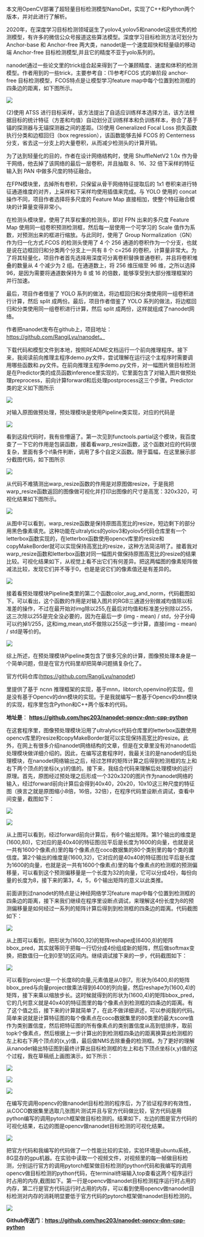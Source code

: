 本文用OpenCV部署了超轻量目标检测模型NanoDet，实现了C++和Python两个版本，并对此进行了解析。

2020年，在深度学习目标检测领域诞生了yolov4,yolov5和nanodet这些优秀的检测模型，有许多的微信公众号报道这些算法模型。深度学习目标检测方法可划分为 Anchor-base 和 Anchor-free 两大类，nanodet是一个速度超快和轻量级的移动端 Anchor-free 目标检测模型,并且它的精度不亚于yolo系列的。

nanodet通过一些论文里的trick组合起来得到了一个兼顾精度、速度和体积的检测模型。作者用到的一些trick，主要参考自：(1)参考FCOS 式的单阶段 anchor-free 目标检测模型，FCOS特点是让模型学习feature map中每个位置到检测框的四条边的距离，如下图所示。

![](./imgs/8.jpg)

(2)使用 ATSS 进行目标采样，该方法提出了自适应训练样本选择方法，该方法根据目标的统计特征（方差和均值）自动划分正训练样本和负训练样本，弥合了基于锚的探测器与无锚探测器之间的差距。(3)使用 Generalized Focal Loss 损失函数执行分类和边框回归（box regression），该函数能够去掉 FCOS 的 Centerness 分支，省去这一分支上的大量卷积，从而减少检测头的计算开销。

为了达到轻量化的目的，作者在设计网络结构时，使用 ShuffleNetV2 1.0x 作为骨干网络，他去掉了该网络的最后一层卷积，并且抽取 8、16、32 倍下采样的特征输入到 PAN 中做多尺度的特征融合。

在FPN模块里，去掉所有卷积，只保留从骨干网络特征提取后的 1x1 卷积来进行特征通道维度的对齐，上采样和下采样均使用插值来完成。与 YOLO 使用的 concat操作不同，项目作者选择将多尺度的 Feature Map 直接相加，使整个特征融合模块的计算量变得非常小。

在检测头模块里，使用了共享权重的检测头，即对 FPN 出来的多尺度 Feature Map 使用同一组卷积预测检测框，然后每一层使用一个可学习的 Scale 值作为系数，对预测出来的框进行缩放。与此同时，使用了 Group Normalization（GN）作为归一化方式.FCOS 的检测头使用了 4 个 256 通道的卷积作为一个分支，也就是说在边框回归和分类两个分支上一共有 8 个 c=256 的卷积，计算量非常大。为了将其轻量化，项目作者首先选择用深度可分离卷积替换普通卷积，并且将卷积堆叠的数量从 4 个减少为 2 组。在通道数上，将 256 维压缩至 96 维，之所以选择 96，是因为需要将通道数保持为 8 或 16 的倍数，能够享受到大部分推理框架的并行加速。

最后，项目作者借鉴了 YOLO 系列的做法，将边框回归和分类使用同一组卷积进行计算，然后 split 成两份。最后，项目作者借鉴了 YOLO 系列的做法，将边框回归和分类使用同一组卷积进行计算，然后 split 成两份，这样就组成了nanodet网络。

作者把nanodet发布在github上，项目地址： https://github.com/RangiLyu/nanodet，

下载代码和模型文件到本地，按照README文档运行一个前向推理程序。接下来，我阅读前向推理主程序demo.py文件，尝试理解在运行这个主程序时需要调用哪些函数和.py文件。在前向推理主程序demo.py文件，对一幅图片做目标检测是在Predictor类的成员函数inference里实现的，它里面包含了对输入图片做预处理preprocess，前向计算forward和后处理postprocess这三个步骤。Predictor类的定义如下图所示

![](./imgs/9.jpg)

对输入原图做预处理，预处理模块是使用Pipeline类实现，对应的代码是

![](./imgs/10.jpg)

看到这段代码时，我有些懵逼了。第一次见到functools.partial这个模块，我百度查了一下它的作用是包装函数，接着看warp_resize函数，这个函数对应的代码很复杂，里面有多个if条件判断，调用了多个自定义函数。限于篇幅，在这里展示部分截图代码，如下图所示

![](./imgs/11.jpg)

从代码不难猜测出warp_resize函数的作用是对原图做resize，于是我把warp_resize函数返回的图像做可视化并打印出图像的尺寸是高宽：320x320，可视化结果如下图所示。

![](./imgs/12.jpg)

从图中可以看到，warp_resize函数是保持原图高宽比的resize，短边剩下的部分用黑色像素填充。这种功能在ultralytics的yolov3和yolov5代码仓库里有一个letterbox函数实现的，在letterbox函数使用opencv库里的resize和copyMakeBorder就可以实现保持高宽比的resize，这种方法简洁明了。接着我对warp_resize函数和letterbox函数对同一幅图片做保持原图高宽比的resize的结果比较。可视化结果如下，从视觉上看不出它们有何差异。把这两幅图的像素矩阵做减法比较，发现它们并不等于0，也是是说它们的像素值还是有差异的。

![](./imgs/13.jpg)

接着看预处理模块Pipeline类里的第二个函数color_aug_and_norm，代码截图如下。可以看出，这个函数的作用是对输入图片的RGB三通道分别做减均值除以标准差的操作，不过在最开始对img除以255,在最后对均值和标准差分别除以255，这三次除以255是完全没必要的，因为在最后一步 (img - mean) / std，分子分母可以约掉1/255，这和img,mean,std不做除以255这一步计算，直接(img - mean) / std是等价的。

![](./imgs/14.jpg)

综上所述，在预处理模块Pipeline类包含了很多冗余的计算，图像预处理本身是一个简单问题，但是在官方代码里却把简单问题搞复杂化了。

官方代码仓库(https://github.com/RangiLyu/nanodet)

里提供了基于 ncnn 推理框架的实现，基于mnn，libtorch,openvino的实现，但是没有基于Opencv的dnn模块的实现。于是我就编写一套基于Opencv的dnn模块的实现，程序里包含Python和C++两个版本的代码。

**地址是**： **https://github.com/hpc203/nanodet-opncv-dnn-cpp-python**

在这套程序里，图像预处理模块沿用了ultralytics代码仓库里的letterbox函数使用opencv库里的resize和copyMakeBorder就可以实现保持高宽比的resize。此外，在网上有很多介绍nanodet网络结构的文章，但是在文章里没有对nanodet后处理模块做详细介绍的。因此，在编写这套程序时，我最关注的是nanodet的后处理模块，在nanodet网络输出之后，经过怎样的矩阵计算之后得到检测框的左上和右下两个顶点的坐标(x,y)的值的。接下来，我结合代码来理解后处理模块的运行原理。首先，原图经过预处理之后形成一个320x320的图片作为nanodet网络的输入，经过forward前向计算后会得到40x40，20x20，10x10这三种尺度的特征图（换言之就是原图缩小8倍，16倍，32倍），在程序代码里设断点调试，查看中间变量，截图如下：

![](./imgs/23.jpg)

![](./imgs/15.jpg)

从上图可以看到，经过forward前向计算后，有6个输出矩阵。第1个输出的维度是(1600,80)，它对应的是40x40的特征图(拉平后是长度为1600的向量，也就是说一共有1600个像素点)里的每个像素点在coco数据集的80个类别里的每个类的置信度。第2个输出的维度是(1600,32)，它对应的是40x40的特征图(拉平后是长度为1600的向量，也就是说一共有1600个像素点)里的每个像素点的检测框的预测偏移量，可以看到这个预测偏移量是一个长度为32的向量，它可以分成4份，每份向量的长度为8，接下来的第3，4，5，6个输出矩阵的意义以此类推。

前面讲到过nanodet的特点是让神经网络学习feature map中每个位置到检测框的四条边的距离，接下来我们继续在程序里设断点调试，来理解这4份长度为8的预测偏移量是如何经过一系列的矩阵计算后得到到检测框的四条边的距离。代码截图如下：

![](./imgs/16.jpg)

从上图可以看到，把形状为(1600,32)的矩阵reshape成(6400,8)的矩阵bbox_pred，其实就等同于把每一行切分成4份组成新的矩阵，然后做softmax变换，把数值归一化到0至1的区间内。继续调试接下来的一步，代码截图如下：

![](./imgs/17.jpg)

可以看到project是一个长度8的向量,元素值是从0到7。形状为(6400,8)的矩阵bbox_pred与向量project做乘法得到6400的列向量，然后reshape为(1600,4)的矩阵，接下来乘以缩放步长。这时候就得到的形状为(1600,4)的矩阵bbox_pred，它的几何意义就是40x40的特征图里的每个像素点到检测框的四条边的距离。有了这个值之后，接下来的计算就简单了，在此不做详细讲述，可以参阅我的代码。简单来说就是计算特征图的每个像素点在coco数据集里的80类里的最大score值作为类别置信度，然后把特征图的所有像素点的类别置信度从高到低排序，取前topk个像素点，然后根据上一步计算出的到检测框四条边的距离换算出检测框的左上和右下两个顶点的(x,y)值，最后做NMS去除重叠的检测框。为了更好的理解从nanodet输出特征图到最终计算出目标检测框的左上和右下顶点坐标(x,y)值的这个过程，我在草稿纸上画图演示，如下所示：

![](./imgs/18.jpg)

![](./imgs/19.jpg)

![](./imgs/20.jpg)

在编写完调用opencv的做nanodet目标检测的程序后，为了验证程序的有效性，从COCO数据集里选取几张图片测试并且与官方代码做比较，官方代码是用python编写的调用pytorch框架做目标检测的。结果如下，左边的图是官方代码的可视化结果，右边的图是opencv做nanodet目标检测的可视化结果。

![](./imgs/21.jpg)

把官方代码和我编写的代码做了一个性能比较的实验，实验环境是ubuntu系统，8G显存的gpu机器。在实验中读取一个视频文件，对视频里的每一帧做目标检测，分别运行官方的调用pytorch框架做目标检测的python代码和我编写的调用opencv做目标检测的python代码，在terminal终端输入top查看这两个程序运行时占用的内存,截图如下。第一行是opencv做nanodet目标检测程序运行时占用的内存，第二行是官方代码运行时占用的内存，可以看到使用opencv做nanodet目标检测对内存的消耗明显要低于官方代码的pytorch框架做nanodet目标检测的。

![](./imgs/22.jpg)

**Github传送门**：**https://github.com/hpc203/nanodet-opncv-dnn-cpp-python**